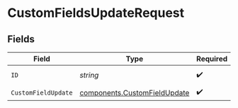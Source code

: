 # CustomFieldsUpdateRequest


## Fields

| Field                                                                        | Type                                                                         | Required                                                                     | Description                                                                  |
| ---------------------------------------------------------------------------- | ---------------------------------------------------------------------------- | ---------------------------------------------------------------------------- | ---------------------------------------------------------------------------- |
| `ID`                                                                         | *string*                                                                     | :heavy_check_mark:                                                           | The custom field ID.                                                         |
| `CustomFieldUpdate`                                                          | [components.CustomFieldUpdate](../../models/components/customfieldupdate.md) | :heavy_check_mark:                                                           | N/A                                                                          |